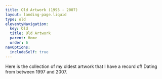 ```yaml
---
title: Old Artwork (1995 - 2007)
layout: landing-page.liquid
type: old
eleventyNavigation:
  key: Old
  title: Old Artwork
  parent: Home
  order: 6
navOptions:
  includeSelf: true
---
```


Here is the collection of my oldest artwork that I have a record of! Dating from between 1997 and 2007.
